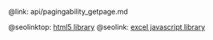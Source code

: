 @link: api/pagingability_getpage.md

@seolinktop: [html5 library](https://webix.com)
@seolink: [excel javascript library](https://webix.com/widget/excel_viewer/)
